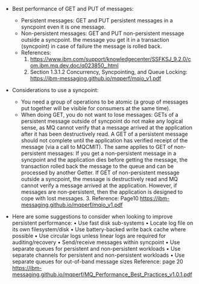 * Best performance of GET and PUT of messages:
  - Persistent messages: GET and PUT persistent messages in a syncpoint even it is one message.
  - Non-persistent messages: GET and PUT non-persistent message outside a syncpoint.
    the message you get it in a transaction (syncpoint) in case of failure the message is rolled back.  
  - References:
    1. https://www.ibm.com/support/knowledgecenter/SSFKSJ_9.2.0/com.ibm.mq.dev.doc/q023850_.html
    3. Section 1.3.1.2 Concurrency, Syncpointing, and Queue Locking: https://ibm-messaging.github.io/mqperf/mqio_v1.pdf 


* Considerations to use a syncpoint:
  - You need a group of operations to be atomic (a group of messages put together will be visible for consumers at the same time).
  - When doing GET, you do not want to lose messages:
    GETs of a persistent message outside of syncpoint do not make any logical sense, as MQ cannot verify that a message arrived at the application after it has been destructively read. A GET of a persistent message should not complete until the application has verified receipt of the message (via a call to MQCMIT).  The same applies to GET of non-persistent messages: If you get a non-persistent message in a syncpoint and the application dies before getting the message, the transaction rolled back the message to the queue and can be processed by another Getter. If GET of non-persistent message outside a syncpoint, the message is destructively read and MQ cannot verify a message arrived at the application. However, if messages are non-persistent, then the application is designed to cope with lost messages.
    3. Reference: Page10 https://ibm-messaging.github.io/mqperf/mqio_v1.pdf

* Here are some suggestions to consider when looking to improve persistent performance:
• Use fast disk sub-systems
• Locate log file on its own filesystem/disk
• Use battery-backed write back cache where possible
• Use circular logs unless linear logs are required for auditing/recovery
• Send/receive messages within syncpoint
• Use separate queues for persistent and non-persistent workloads
• Use separate channels for persistent and non-persistent workloads
• Use separate queues for out-of-band message sizes
Reference: page 20 https://ibm-messaging.github.io/mqperf/MQ_Performance_Best_Practices_v1.0.1.pdf
